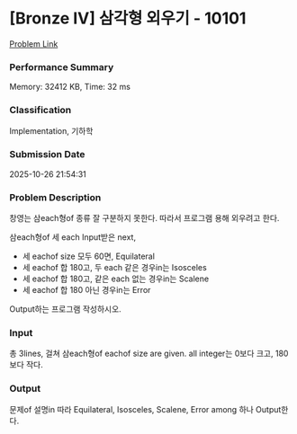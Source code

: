 <!-- Official English translation (US) — human-reviewed -->
<!-- Original: README.md -->
<!-- Translation generated: 2025-10-26 16:46:49 UTC -->

# [Bronze IV] 삼각형 외우기 - 10101 

[Problem Link](https://www.acmicpc.net/problem/10101) 

### Performance Summary

Memory: 32412 KB, Time: 32 ms

### Classification

Implementation, 기하학

### Submission Date

2025-10-26 21:54:31

### Problem Description

<p>창영는 삼each형of 종류 잘 구분하지 못한다. 따라서 프로그램 용해  외우려고 한다.</p>

<p>삼each형of 세 each Input받은 next, </p>

<ul>
	<li>세 eachof size 모두 60면, Equilateral</li>
	<li>세 eachof 합 180고, 두 each 같은 경우in는 Isosceles</li>
	<li>세 eachof 합 180고, 같은 each 없는 경우in는 Scalene</li>
	<li>세 eachof 합 180 아닌 경우in는 Error</li>
</ul>

<p> Output하는 프로그램 작성하시오.</p>

### Input 

 <p>총 3lines, 걸쳐 삼each형of eachof size are given. all integer는 0보다 크고, 180보다 작다.</p>

### Output 

 <p>문제of 설명in 따라 Equilateral, Isosceles, Scalene, Error among 하나 Output한다.</p>

